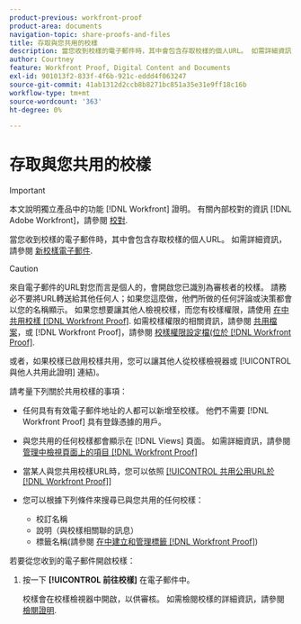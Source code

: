 ```yaml
---
product-previous: workfront-proof
product-area: documents
navigation-topic: share-proofs-and-files
title: 存取與您共用的校樣
description: 當您收到校樣的電子郵件時，其中會包含存取校樣的個人URL。 如需詳細資訊，請參閱新的校樣電子郵件。
author: Courtney
feature: Workfront Proof, Digital Content and Documents
exl-id: 901013f2-833f-4f6b-921c-eddd4f063247
source-git-commit: 41ab1312d2ccb8b8271bc851a35e31e9ff18c16b
workflow-type: tm+mt
source-wordcount: '363'
ht-degree: 0%

---
```


# 存取與您共用的校樣

>[!IMPORTANT]
>
>本文說明獨立產品中的功能 [!DNL Workfront] 證明。 有關內部校對的資訊 [!DNL Adobe Workfront]，請參閱 [校對](../../../review-and-approve-work/proofing/proofing.md).

當您收到校樣的電子郵件時，其中會包含存取校樣的個人URL。 如需詳細資訊，請參閱 [新校樣電子郵件](../../../workfront-proof/wp-emailsntfctns/proof-notifications-and-reminders/new-proof-email.md).

>[!CAUTION]
>
>來自電子郵件的URL對您而言是個人的，會開啟您已識別為審核者的校樣。 請務必不要將URL轉送給其他任何人；如果您這麼做，他們所做的任何評論或決策都會以您的名稱顯示。 如果您想要讓其他人檢視校樣，而您有校樣權限，請使用 [在中共用校樣 [!DNL Workfront Proof]](../../../workfront-proof/wp-work-proofsfiles/share-proofs-and-files/share-proof.md). 如需校樣權限的相關資訊，請參閱 [共用檔案](../../../workfront-basics/grant-and-request-access-to-objects/document-permissions.md)，或 [!DNL Workfront Proof]，請參閱 [校樣權限設定檔(位於 [!DNL Workfront Proof]](../../../workfront-proof/wp-acct-admin/account-settings/proof-perm-profiles-in-wp.md).
>
>或者，如果校樣已啟用校樣共用，您可以讓其他人從校樣檢視器或 [!UICONTROL 與他人共用此證明] 連結)。

請考量下列關於共用校樣的事項：

* 任何具有有效電子郵件地址的人都可以新增至校樣。 他們不需要 [!DNL Workfront Proof] 具有登錄憑據的用戶。
* 與您共用的任何校樣都會顯示在 [!DNL Views] 頁面。 如需詳細資訊，請參閱 [管理中檢視頁面上的項目 [!DNL Workfront Proof]](../../../workfront-proof/wp-work-proofsfiles/manage-your-work/manage-items-on-views-page.md)
* 當某人與您共用校樣URL時，您可以依照 [[!UICONTROL 共用公用URL於 [!DNL Workfront Proof]]](../../../workfront-proof/wp-work-proofsfiles/share-proofs-and-files/share-public-url.md)
* 您可以根據下列條件來搜尋已與您共用的任何校樣：

   * 校訂名稱
   * 說明（與校樣相關聯的訊息）
   * 標籤名稱(請參閱 [在中建立和管理標籤 [!DNL Workfront Proof]](../../../workfront-proof/wp-work-proofsfiles/organize-your-work/create-and-manage-tags.md))

若要從您收到的電子郵件開啟校樣：

1. 按一下 **[!UICONTROL 前往校樣]** 在電子郵件中。

   校樣會在校樣檢視器中開啟，以供審核。 如需檢閱校樣的詳細資訊，請參閱 [檢閱證明](../../../review-and-approve-work/proofing/reviewing-proofs-within-workfront/review-a-proof/review-a-proof.md).
